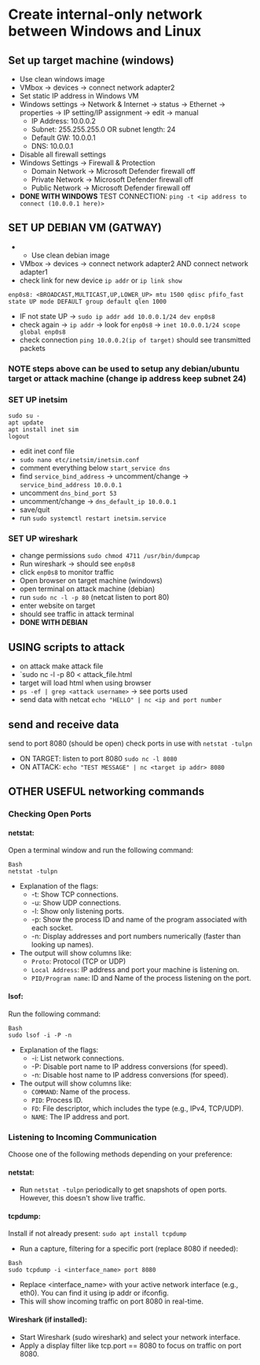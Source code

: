# Create internal-only network between Windows and Linux

## Set up target machine (windows)
* Use clean windows image
* VMbox -> devices -> connect network adapter2
* Set static IP address in Windows VM
* Windows settings -> Network & Internet -> status -> Ethernet -> properties -> IP setting/IP assignment -> edit -> manual
    * IP Address: 10.0.0.2
    * Subnet: 255.255.255.0 OR subnet length: 24
    * Default GW: 10.0.0.1
    * DNS: 10.0.0.1
* Disable all firewall settings
* Windows Settings -> Firewall & Protection
    * Domain Network -> Microsoft Defender firewall off
    * Private Network -> Microsoft Defender firewall off
    * Public Network -> Microsoft Defender firewall off
* **DONE WITH WINDOWS** TEST CONNECTION: `ping -t <ip address to connect (10.0.0.1 here)>`


## SET UP DEBIAN VM (GATWAY)
* * Use clean debian image
* VMbox -> devices -> connect network adapter2 AND connect network adapter1
* check link for new device `ip addr` or `ip link show`
```
enp0s8: <BROADCAST,MULTICAST,UP,LOWER_UP> mtu 1500 qdisc pfifo_fast state UP mode DEFAULT group default qlen 1000
```
* IF not state UP -> `sudo ip addr add 10.0.0.1/24 dev enp0s8`
* check again -> `ip addr` -> look for `enp0s8` -> `inet 10.0.0.1/24 scope global enp0s8`
* check connection `ping 10.0.0.2(ip of target)` should see transmitted packets
### **NOTE** steps above can be used to setup any debian/ubuntu target or attack machine (change ip address keep subnet **24**)
### SET UP inetsim
``` 
sudo su -
apt update
apt install inet sim
logout
``` 
* edit inet conf file
* `sudo nano etc/inetsim/inetsim.conf`
* comment everything below `start_service dns`
* find `service_bind_address` -> uncomment/change -> `service_bind_address 10.0.0.1`
* uncomment `dns_bind_port 53`
* uncomment/change -> `dns_default_ip 10.0.0.1`
* save/quit
* run `sudo systemctl restart inetsim.service`
### SET UP wireshark
* change permissions `sudo chmod 4711 /usr/bin/dumpcap`
* Run wireshark -> should see `enp0s8`
* click `enp0s8` to monitor traffic
* Open browser on target machine (windows)
* open terminal on attack machine (debian)
* run `sudo nc -l -p 80` (netcat listen to port 80)
* enter website on target
* should see traffic in attack terminal
* **DONE WITH DEBIAN**

## USING scripts to attack
* on attack make attack file 
* `sudo nc -l -p 80 < attack_file.html
* target will load html when using browser
* `ps -ef | grep <attack username>` -> see ports used
* send data with netcat `echo "HELLO" | nc <ip and port number`

## send and receive data
send to port 8080 (should be open) check ports in use with `netstat -tulpn`
* ON TARGET: listen to port 8080 `sudo nc -l 8080`
* ON ATTACK: `echo "TEST MESSAGE" | nc <target ip addr> 8080`

## OTHER USEFUL networking commands
### Checking Open Ports
#### netstat:
Open a terminal window and run the following command:
```
Bash
netstat -tulpn 
```
* Explanation of the flags:
    * -t: Show TCP connections.
    * -u: Show UDP connections.
    * -l: Show only listening ports.
    * -p: Show the process ID and name of the program associated with each socket.
    * -n: Display addresses and port numbers numerically (faster than looking up names).
* The output will show columns like:
    * `Proto`: Protocol (TCP or UDP)
    * `Local Address`: IP address and port your machine is listening on.
    * `PID/Program name`: ID and Name of the process listening on the port.
#### lsof:
Run the following command:
```
Bash
sudo lsof -i -P -n
``` 
* Explanation of the flags:
    * -i: List network connections.
    * -P: Disable port name to IP address conversions (for speed).
    * -n: Disable host name to IP address conversions (for speed).
* The output will show columns like:
    * `COMMAND`: Name of the process.
    * `PID`: Process ID.
    * `FD`: File descriptor, which includes the type (e.g., IPv4, TCP/UDP).
    * `NAME`: The IP address and port.
### Listening to Incoming Communication
Choose one of the following methods depending on your preference:
#### netstat:
* Run `netstat -tulpn` periodically to get snapshots of open ports. However, this doesn't show live traffic.
#### tcpdump:
Install if not already present: `sudo apt install tcpdump`
* Run a capture, filtering for a specific port (replace 8080 if needed):
```
Bash
sudo tcpdump -i <interface_name> port 8080 
```
* Replace <interface_name> with your active network interface (e.g., eth0). You can find it using ip addr or ifconfig.
* This will show incoming traffic on port 8080 in real-time.
#### Wireshark (if installed):
* Start Wireshark (sudo wireshark) and select your network interface.
* Apply a display filter like tcp.port == 8080 to focus on traffic on port 8080.